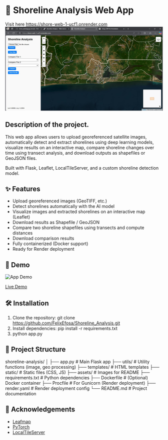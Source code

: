 # 🌊 Shoreline Analysis Web App
Visit here  https://shore-web-1-ucf1.onrender.com
![Description of Image](Images/111123.JPG)

## Description of the project.
This web app allows users to upload georeferenced satellite images, automatically detect and extract shorelines using deep learning models, visualize results on an interactive map, compare shoreline changes over time using transect analysis, and download outputs as shapefiles or GeoJSON files.

Built with Flask, Leaflet, LocalTileServer, and a custom shoreline detection model.

## ✨ Features

- Upload georeferenced images (GeoTIFF, etc.)
- Detect shorelines automatically with the AI model
- Visualize images and extracted shorelines on an interactive map (Leaflet)
- Download results as Shapefile / GeoJSON
- Compare two shoreline shapefiles using transects and compute distances
- Download comparison results
- Fully containerized (Docker support)
- Ready for Render deployment


## 🚀 Demo

![App Demo](assets/demo.gif)

[Live Demo](https://shore-web-1-ucf1.onrender.com) <!-- might remove later -->

## 🛠️ Installation

1. Clone the repository: git clone https://github.com/FelixEfosa/Shoreline_Analysis.git
2. Install dependencies: pip install -r requirements.txt
3. python app.py


## 📁 Project Structure

shoreline-analysis/ │ ├── app.py # Main Flask app ├── utils/ # Utility functions (image, geo processing) ├── templates/ # HTML templates ├── static/ # Static files (CSS, JS) ├── assets/ # Images for README ├── requirements.txt # Python dependencies ├── Dockerfile # (Optional) Docker container ├── Procfile # For Gunicorn (Render deployment) ├── render.yaml # Render deployment config └── README.md # Project documentation
## 🙏 Acknowledgements

- [Leafmap](https://leafmap.org/)
- [PyTorch](https://pytorch.org/)
- [LocalTileServer](https://github.com/banesullivan/localtileserver)

